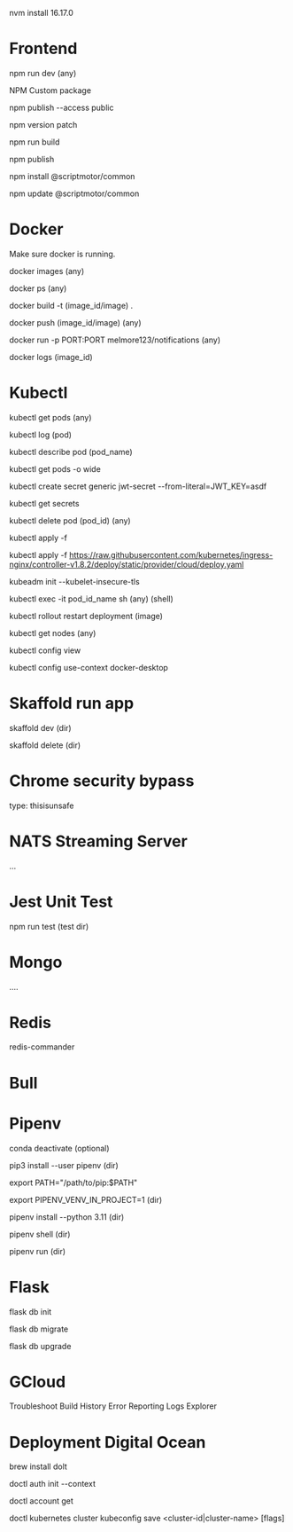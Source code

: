 nvm install 16.17.0


# Frontend 

npm run dev (any)


NPM Custom package

npm publish --access public

npm version patch 

npm run build

npm publish 

npm install @scriptmotor/common

npm update @scriptmotor/common

# Docker
Make sure docker is running. 

docker images (any) 

docker ps (any)

docker build -t (image_id/image)  .

docker push (image_id/image) (any)

docker run -p PORT:PORT melmore123/notifications (any)

docker logs (image_id)


# Kubectl

kubectl get pods (any)

kubectl log (pod)

kubectl describe pod (pod_name)

kubectl get pods -o wide 

kubectl create secret generic jwt-secret --from-literal=JWT_KEY=asdf

kubectl get secrets

kubectl delete pod (pod_id) (any)

kubectl apply -f 

kubectl apply -f https://raw.githubusercontent.com/kubernetes/ingress-nginx/controller-v1.8.2/deploy/static/provider/cloud/deploy.yaml

kubeadm init --kubelet-insecure-tls

kubectl exec -it pod_id_name sh (any) (shell)

kubectl rollout restart deployment (image)

kubectl get nodes (any)

kubectl config view

kubectl config use-context docker-desktop



# Skaffold run app 

skaffold dev (dir)

skaffold delete (dir)


# Chrome security bypass

type: thisisunsafe


# NATS Streaming Server

…

# Jest Unit Test

npm run test (test dir)


# Mongo 

….

# Redis 
redis-commander


# Bull



# Pipenv

conda deactivate (optional)

pip3 install --user pipenv (dir)

export PATH="/path/to/pip:$PATH"

export PIPENV_VENV_IN_PROJECT=1 (dir)

pipenv install --python 3.11 (dir)

pipenv shell  (dir)

pipenv run (dir)
 


#  Flask
flask db init

flask db migrate

flask db upgrade

# GCloud

Troubleshoot 
Build History
Error Reporting
Logs Explorer

# Deployment Digital Ocean

brew install dolt

doctl auth init --context <NAME>

doctl account get

doctl kubernetes cluster kubeconfig save <cluster-id|cluster-name> [flags]

